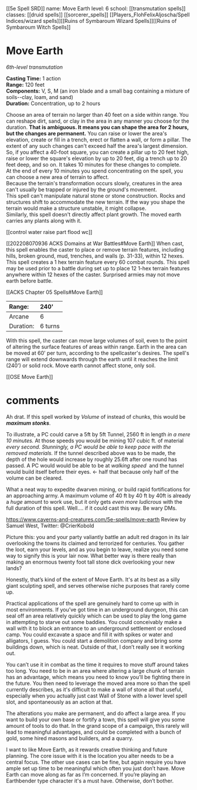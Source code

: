 [[5e Spell SRD]]
name: Move Earth
level: 6
school: [[transmutation spells]]
classes: [[druid spells]]
         [[sorcerer_spells]]
         [[Players_FlohFelixAljoscha/Spell Indices/wizard spells]][[Ruins of Symbaroum Wizard Spells]][[Ruins of Symbaroum Witch Spells]]
         

# Move Earth 
_6th-level transmutation_ 

**Casting Time:** 1 action    
**Range:** 120 feet    
**Components:** V, S, M (an iron blade and a small bag containing a mixture of soils--clay, loam, and sand)    
**Duration:** Concentration, up to 2 hours 

Choose an area of terrain no larger than 40 feet on a side within range. You can reshape dirt, sand, or clay in the area in any manner you choose for the duration. **That is ambiguous. It means you can shape the area for 2 hours, but the changes are permanent.** You can raise or lower the area's elevation, create or fill in a trench, erect or flatten a wall, or form a pillar. The extent of any such changes can't exceed half the area's largest dimension. So, if you affect a 40-foot square, you can create a pillar up to 20 feet high, raise or lower the square's elevation by up to 20 feet, dig a trench up to 20 feet deep, and so on. It takes 10 minutes for these changes to complete.    
At the end of every 10 minutes you spend concentrating on the spell, you can choose a new area of terrain to affect.    
Because the terrain's transformation occurs slowly, creatures in the area can't usually be trapped or injured by the ground's movement.    
This spell can't manipulate natural stone or stone construction. Rocks and structures shift to accommodate the new terrain. If the way you shape the terrain would make a structure unstable, it might collapse.    
Similarly, this spell doesn't directly affect plant growth. The moved earth carries any plants along with it.

[[control water raise part flood wc]]

[[202208070936 ACKS Domains at War Battles#Move Earth]]
When cast, this spell enables the caster to place or remove terrain features, including hills, broken ground, mud, trenches, and walls (p. 31-33), within 12 hexes. This spell creates a 1 hex terrain feature every 60 combat rounds. This spell may be used prior to a battle during set up to place 12 1-hex terrain features anywhere within 12 hexes of the caster. Surprised armies may not move earth before battle.

[[ACKS Chapter 05 Spells#Move Earth]]

| Range:    | 240'
| :-------- | :------------
| Arcane    | 6
| Duration: | 6 turns

With this spell, the caster can move large volumes of soil, even to the point of altering the surface features of areas within range. Earth in the area can be moved at 60' per turn, according to the spellcaster's desires. The spell's range will extend downwards through the earth until it reaches the limit (240') or solid rock. Move earth cannot affect stone, only soil.


[[OSE Move Earth]]

# comments
Ah drat. If this spell worked by _Volume_ of instead of chunks, this would be **_maximum stonks_**. 

To illustrate, a PC could carve a 5ft by 5ft Tunnel, 2560 ft in length _in a mere 10 minutes._ At those speeds you would be mining 107 cubic ft. of material _every second. Stunningly, a PC would be able to keep pace with the removed materials._ If the tunnel described above was to be made, the depth of the hole would increase by roughly 25.6ft after one round has passed. A PC would would be able to be at _walking speed_  and the tunnel would build itself before their eyes. <- half that because only half of the volume can be cleared.

What a neat way to expedite dwarven mining, or build rapid fortifications for an approaching army. A maximum volume of 40 ft by 40 ft by 40ft is already a _huge_ amount to work use, but it only gets _even more ludicrous_ with the full duration of this spell. Well.... if it could cast this way. Be wary DMs.



https://www.caverns-and-creatures.com/5e-spells/move-earth
Review by Samuel West, Twitter: @CrierKobold

Picture this: you and your party valiantly battle an adult red dragon in its lair overlooking the towns its claimed and terrorized for centuries. You gather the loot, earn your levels, and as you begin to leave, realize you need some way to signify this is your lair now. What better way is there really than making an enormous twenty foot tall stone dick overlooking your new lands?

Honestly, that’s kind of the extent of Move Earth. It's at its best as a silly giant sculpting spell, and serves otherwise niche purposes that rarely come up.

Practical applications of the spell are genuinely hard to come up with in most environments. If you’ve got time in an underground dungeon, this can seal off an area relatively quickly which can be used to play the long game in attempting to starve out some baddies. You could conceivably make a wall with it to block an entrance to an underground settlement or enclosed camp. You could excavate a space and fill it with spikes or water and alligators, I guess. You could start a demolition company and bring some buildings down, which is neat. Outside of that, I don’t really see it working out.

You can’t use it in combat as the time it requires to move stuff around takes too long. You need to be in an area where altering a large chunk of terrain has an advantage, which means you need to know you’ll be fighting there in the future. You then need to leverage the moved area more so than the spell currently describes, as it's difficult to make a wall of stone all that useful, especially when you actually just cast Wall of Stone with a lower level spell slot, and spontaneously as an action at that.

The alterations you make are permanent, and do affect a large area. If you want to build your own base or fortify a town, this spell will give you some amount of tools to do that. In the grand scope of a campaign, this rarely will lead to meaningful advantages, and could be completed with a bunch of gold, some hired masons and builders, and a quarry.

I want to like Move Earth, as it rewards creative thinking and future planning. The core issue with it is the location you alter needs to be a central focus. The other use cases can be fine, but again require you have ample set up time to be meaningful which often you just don’t have. Move Earth can move along as far as I’m concerned. If you’re playing an Earthbender type character it's a must have. Otherwise, don’t bother.